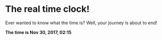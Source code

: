 # The real time clock!

Ever wanted to know what the time is? Well, your journey is about to end!

**The time is Nov 30, 2017, 02:15**